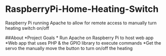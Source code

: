 # RaspberryPi-Home-Heating-Switch
Raspberry Pi running Apache to allow for remote access to manually turn heating switch on/off

##About
*Project Goals
     * Run Apache on Raspberry Pi to host web app
     *Web app that uses PHP & the GPIO library to execute commands
     *Get the servo the manually move the button to turn on/off the heating
